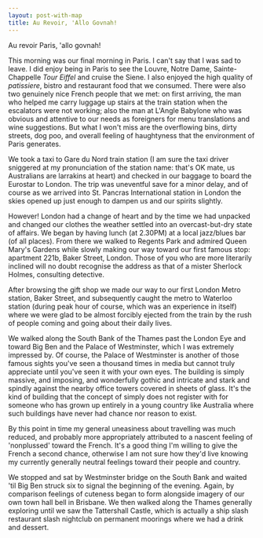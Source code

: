 ```yaml
---
layout: post-with-map
title: Au Revoir, 'Allo Govnah!
---
```


<p class="intro"><span class="dropcap">A</span>u revoir Paris, 'allo govnah!</p>

This morning was our final morning in Paris. I can't say that I was sad to leave. I did enjoy being in Paris to see the Louvre, Notre Dame, Sainte-Chappelle <em>Tour Eiffel</em> and cruise the Siene. I also enjoyed the high quality of <em>patissiere</em>, bistro and restaurant food that we consumed. There were also two genuinely nice French people that we met: on first arriving, the man who helped me carry luggage up stairs at the train station when the escalators were not working; also the man at L'Angle Babylone who was obvious and attentive to our needs as foreigners for menu translations and wine suggestions. But what I won't miss are the overflowing bins, dirty streets, dog poo, and overall feeling of haughtyness that the environment of Paris generates.

We took a taxi to Gare du Nord train station (I am sure the taxi driver sniggered at my pronunciation of the station name: that's OK mate, us Australians are larrakins at heart) and checked in our baggage to board the Eurostar to London. The trip was uneventful save for a minor delay, and of course as we arrived into St. Pancras International station in London the skies opened up just enough to dampen us and our spirits slightly.

However! London had a change of heart and by the time we had unpacked and changed our clothes the weather settled into an overcast-but-dry state of affairs. We began by having lunch (at 2.30PM) at a local jazz/blues bar (of all places). From there we walked to Regents Park and admired Queen Mary's Gardens while slowly making our way toward our first famous stop: apartment 221b, Baker Street, London. Those of you who are more literarily inclined will no doubt recognise the address as that of a mister Sherlock Holmes, consulting detective.

After browsing the gift shop we made our way to our first London Metro station, Baker Street, and subsequently caught the metro to Waterloo station (during peak hour of course, which was an experience in itself) where we were glad to be almost forcibly ejected from the train by the rush of people coming and going about their daily lives.

We walked along the South Bank of the Thames past the London Eye and toward Big Ben and the Palace of Westminster, which I was extremely impressed by. Of course, the Palace of Westminster is another of those famous sights you've seen a thousand times in media but cannot truly appreciate until you've seen it with your own eyes. The building is simply massive, and imposing, and wonderfully gothic and intricate and stark and spindly against the nearby office towers covered in sheets of glass. It's the kind of building that the concept of simply does not register with for someone who has grown up entirely in a young country like Australia where such buildings have never had chance nor reason to exist.

By this point in time my general uneasiness about travelling was much reduced, and probably more appropriately attributed to a nascent feeling of 'nonplussed' toward the French. It's a good thing I'm willing to give the French a second chance, otherwise I am not sure how they'd live knowing my currently generally neutral feelings toward their people and country.

We stopped and sat by Westminster bridge on the South Bank and waited 'til Big Ben struck six to signal the beginning of the evening. Again, by comparison feelings of cuteness began to form alongside imagery of our own town hall bell in Brisbane. We then walked along the Thames generally exploring until we saw the Tattershall Castle, which is actually a ship slash restaurant slash nightclub on permanent moorings where we had a drink and dessert.

